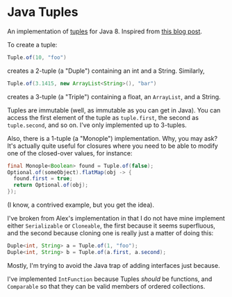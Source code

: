 # Java Tuples
An implementation of [tuples](http://openbookproject.net/thinkcs/python/english3e/tuples.html) for Java 8.
Inspired from [this blog post](http://www.alexecollins.com/java-tuples/).

To create a tuple:

```java
Tuple.of(10, "foo")
```

creates a 2-tuple (a "Duple") containing an int and a String. Similarly,

```java
Tuple.of(3.1415, new ArrayList<String>(), "bar")
```

creates a 3-tuple (a "Triple") containing a float, an `ArrayList`, and a String.

Tuples are immutable (well, as immutable as you can get in Java). You can access the first element
of the tuple as `tuple.first`, the second as `tuple.second`, and so on. I've only implemented up to 3-tuples.

Also, there is a 1-tuple (a "Monople") implementation. Why, you may ask? It's actually quite useful
for closures where you need to be able to modify one of the closed-over values, for instance:

```java
final Monople<Boolean> found = Tuple.of(false);
Optional.of(someObject).flatMap(obj -> {
  found.first = true;
  return Optional.of(obj);
});
```

(I know, a contrived example, but you get the idea).

I've broken from Alex's implementation in that I do not have mine implement either `Serializable` or
`Cloneable`, the first because it seems superfluous, and the second because cloning one is really just a matter
of doing this:

```java
Duple<int, String> a = Tuple.of(1, "foo");
Duple<int, String> b = Tuple.of(a.first, a.second);
```

Mostly, I'm trying to avoid the Java trap of adding interfaces just because.

I've implemented `IntFunction` because Tuples _should_ be functions, and `Comparable` so that they can
be valid members of ordered collections.
